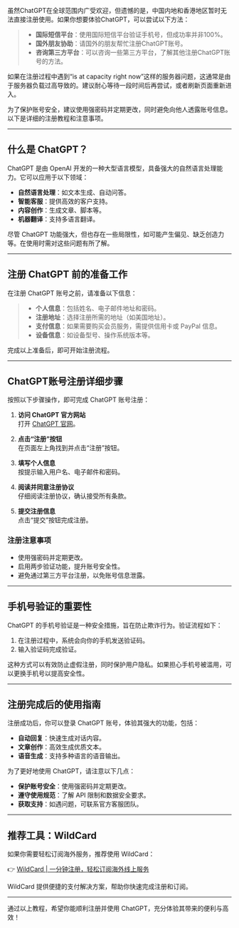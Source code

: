 虽然ChatGPT在全球范围内广受欢迎，但遗憾的是，中国内地和香港地区暂时无法直接注册使用。如果你想要体验ChatGPT，可以尝试以下方法：

> - **国际短信平台**：使用国际短信平台验证手机号，但成功率并非100%。
> - **国外朋友协助**：请国外的朋友帮忙注册ChatGPT账号。
> - **咨询第三方平台**：可以咨询一些第三方平台，了解其他注册ChatGPT账号的方法。

如果在注册过程中遇到“is at capacity right now”这样的服务器问题，这通常是由于服务器负载过高导致的。建议耐心等待一段时间后再尝试，或者刷新页面重新进入。

为了保护账号安全，建议使用强密码并定期更改，同时避免向他人透露账号信息。以下是详细的注册教程和注意事项。

---

## 什么是 ChatGPT？

ChatGPT 是由 OpenAI 开发的一种大型语言模型，具备强大的自然语言处理能力。它可以应用于以下领域：

- **自然语言处理**：如文本生成、自动问答。
- **智能客服**：提供高效的客户支持。
- **内容创作**：生成文章、脚本等。
- **机器翻译**：支持多语言翻译。

尽管 ChatGPT 功能强大，但也存在一些局限性，如可能产生偏见、缺乏创造力等。在使用时需对这些问题有所了解。

---

## 注册 ChatGPT 前的准备工作

在注册 ChatGPT 账号之前，请准备以下信息：

> - **个人信息**：包括姓名、电子邮件地址和密码。
> - **注册地址**：选择注册所需的地址（如美国地址）。
> - **支付信息**：如果需要购买会员服务，需提供信用卡或 PayPal 信息。
> - **设备信息**：如设备型号、操作系统版本等。

完成以上准备后，即可开始注册流程。

---

## ChatGPT账号注册详细步骤

按照以下步骤操作，即可完成 ChatGPT 账号注册：

1. **访问 ChatGPT 官方网站**  
   打开 [ChatGPT 官网](https://chat.openai.com/)。
   
2. **点击“注册”按钮**  
   在页面左上角找到并点击“注册”按钮。

3. **填写个人信息**  
   按提示输入用户名、电子邮件和密码。

4. **阅读并同意注册协议**  
   仔细阅读注册协议，确认接受所有条款。

5. **提交注册信息**  
   点击“提交”按钮完成注册。

### 注册注意事项

- 使用强密码并定期更改。
- 启用两步验证功能，提升账号安全性。
- 避免通过第三方平台注册，以免账号信息泄露。

---

## 手机号验证的重要性

ChatGPT 的手机号验证是一种安全措施，旨在防止欺诈行为。验证流程如下：

1. 在注册过程中，系统会向你的手机发送验证码。
2. 输入验证码完成验证。

这种方式可以有效防止虚假注册，同时保护用户隐私。如果担心手机号被滥用，可以更换手机号以提高安全性。

---

## 注册完成后的使用指南

注册成功后，你可以登录 ChatGPT 账号，体验其强大的功能，包括：

- **自动回复**：快速生成对话内容。
- **文章创作**：高效生成优质文本。
- **语音生成**：支持多种语言的语音输出。

为了更好地使用 ChatGPT，请注意以下几点：

- **保护账号安全**：使用强密码并定期更改。
- **遵守使用规范**：了解 API 限制和数据安全要求。
- **获取支持**：如遇问题，可联系官方客服团队。

---

## 推荐工具：WildCard

如果你需要轻松订阅海外服务，推荐使用 WildCard：

👉 [WildCard | 一分钟注册，轻松订阅海外线上服务](https://bit.ly/bewildcard)

WildCard 提供便捷的支付解决方案，帮助你快速完成注册和订阅。

---

通过以上教程，希望你能顺利注册并使用 ChatGPT，充分体验其带来的便利与高效！